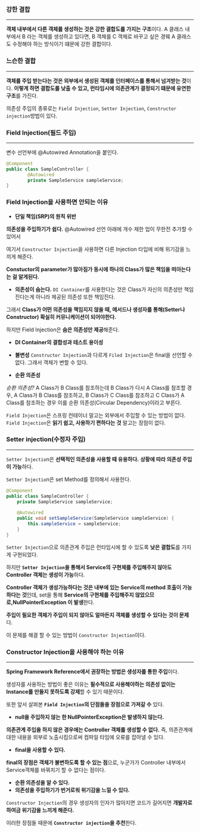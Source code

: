 ### 강한 결합
---
**객체 내부에서 다른 객체를 생성하는 것은 강한 결합도를 가지는 구조**이다.
A 클래스 내부에서 B 라는 객체를 생성하고 있다면, B 객체를 C 객체로 바꾸고 싶은 경웨 A 클래스도 수정해야 하는 방식이기 떄문에 강한 결합이다.


### 느슨한 결합
---
**객체를 주입 받는다는 것은 외부에서 생성된 객체를 인터페이스를 통해서 넘겨받는 것**이다.
**이렇게 하면 결합도를 낮출 수 있고, 런타임시에 의존관계가 결정되기 떄문에 유연한 구조**를 가진다.

의존성 주입의 종류로는 `Field Injection`, `Setter Injection`, `Constructor injection`방법이 있다.

### Field Injection(필드 주입)
---
변수 선언부에 @Autowired Annotation을 붙인다.
```java
@Component
public class SampleController {
        @Autowired
        private SampleService sampleService;
}
```
### Field Injection을 사용하면 안되는 이유
- **단일 책임(SRP)의 원칙 위반**

**의존성을 주입하기가 쉽다.**
@Autowired 선언 아래에 개수 제한 업이 무한전 추가할 수 있어서

여기서 `Constructor Injection`을 사용하면 다른 Injection 타입에 비해 위기감을 느끼게 해준다.

**Constuctor의 parameter가 많아짐가 동시에 하나의 Class가 많은 책임을 떠아는다는 걸 알게된다.**

- **의존성이 숨는다.**
`DI Container`를 사용한다는 것은 Class가 자신의 의존성만 책임진다는게 아니라 제공된 의존성 또한 책임진다.

그래서 **Class가 어떤 의존성을 책임지지 않을 때, 메서드나 생성자를 통해(Setter나 Constructor) 확실히 커뮤니케이션이 되어야한다.**

하지만 Field Injection은 **숨은 의존성만 제공**해준다.

- **DI Container의 결합성과 테스트 용이성**
- **불변성**
`Constructor Injection`과 다르게 `Filed Injection`은 final을 선언할 수 없다.
그래서 객체가 변할 수 있다.

- **순환 의존성**

*순환 의존성?*
A Class가 B Class를 참조하는데 B Class가 다시 A Class를 참조할 경우,
A Class가 B Class를 참조하고, B Class가 C Class를 참조하고 C Class가 A Class를 참조하는 경우 이를 순환 의존성(Circular Dependency)이라고 부른다.

`Field Injection`은 스프링 컨테이너 말고는 외부에서 주입할 수 있는 방법이 없다.
`Field Injection`은 **읽기 쉽고, 사용하기 편하다는 것** 말고는 장점이 없다.

### Setter injection(수정자 주입)
---
`Setter Injectio`n은 **선택적인 의존성을 사용할 때 유용하다.**
**상황에 따라 의존성 주입이 가능**하다.

`Setter Injectio`n은 set Method를 정의해서 사용한다.

```java
@Component
public class SampleController {
    private SampleService sampleService;
 
    @Autowired
    public void setSampleService(SampleService sampleService) {
        this.sampleService = sampleService;
    }
}
```
`Setter Injection`으로 의존관계 주입은 런타임시에 할 수 있도록 **낮은 결합도**를 가지게 구현되었다.

하지만 **`Setter Injection`을 통해서 Service의 구현체를 주입해주지 않아도 Controller 객체는 생성이 가능**하다.

**Controller 객체가 생성가능하다는 것은 내부에 있는 Service의 method 호출이 가능하다는 것**인데,
set을 통해 **Service의 구현체를 주입해주지 않았으므로,NullPointerException 이 발생**한다.

**주입이 필요한 객체가 주입이 되지 않아도 얼마든지 객체를 생성할 수 있다는 것이 문제**다.

이 문제를 해결 할 수 있는 방법이 `Constructor Injection`이다.

### Constructor Injection을 사용해야 하는 이유
---
**Spring Framework Reference에서 권장하는 방법은 생성자를 통한 주입**이다.

생성자를 사용하는 방법이 좋은 이유는 **필수적으로 사용해야하는 의존성 없이는 Instance를 만들지 못하도록 강제**할 수 있기 때문이다.

또한 앞서 살펴본 **`Field Injection`의 단점들을 장점으로 가져갈 수** 있다.

- **null을 주입하지 않는 한 NullPointerException은 발생하지 않는다.**

**의존관계 주입을 하지 않은 경우에는 Controller 객체를 생성할 수 없다.**
즉, 의존관계에 대한 내용을 외부로 노출시킴으로써 컴파일 타임에 오류를 잡아낼 수 있다.

- **final을 사용할 수 있다.**

**final의 장점은 객체가 불변하도록 할 수 있는 점**으로, 누군가가 Controller 내부에서 Service객체를 바꿔치기 할 수 없다는 점이다.

- **순환 의존성을 알 수 있다.**
- **의존성을 주입하기가 번거로워 위기감을 느낄 수 있다.**

`Constructor Injection`의 경우 생성자의 인자가 많아지면 코드가 길어지면 **개발자로 하여금 위기감을 느끼게 해준다.**

이러한 장점들 때문에 **`Constructor injection`을 추천**한다.


